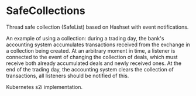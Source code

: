 # SafeCollections
Thread safe collection (SafeList) based on Hashset with event notifications.

An example of using a collection: during a trading day, the bank's accounting system accumulates transactions received from the exchange in a collection being created. At an arbitrary moment in time, a listener is connected to the event of changing the collection of deals, which must receive both already accumulated deals and newly received ones. At the end of the trading day, the accounting system clears the collection of transactions, all listeners should be notified of this.

Kubernetes s2i implementation.
